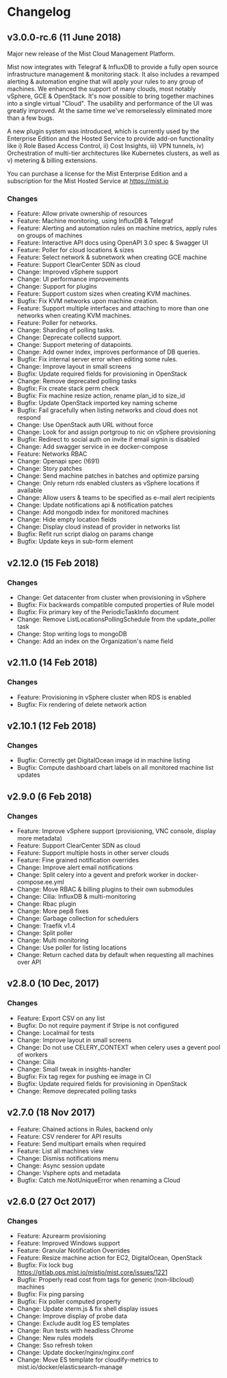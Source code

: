 # Changelog

## v3.0.0-rc.6 (11 June 2018)

Major new release of the Mist Cloud Management Platform. 

Mist now integrates with Telegraf & InfluxDB to provide a fully open source infrastructure management & monitoring stack. It also includes a revamped alerting & automation engine that will apply your rules to any group of machines. We enhanced the support of many clouds, most notably vSphere, GCE & OpenStack. It's now possible to bring together machines into a single virtual "Cloud". The usability and performance of the UI was greatly improved. At the same time we've remorselessly eliminated more than a few bugs.

A new plugin system was introduced, which is currently used by the Enterprise Edition and the Hosted Service to provide add-on functionality like i) Role Based Access Control, ii) Cost Insights, iii) VPN tunnels, iv) Orchestration of multi-tier architectures like Kubernetes clusters, as well as v) metering & billing extensions.

You can purchase a license for the Mist Enterprise Edition and a subscription for the Mist Hosted Service at https://mist.io


### Changes

* Feature: Allow private ownership of resources
* Feature: Machine monitoring, using InfluxDB & Telegraf
* Feature: Alerting and automation rules on machine metrics, apply rules on groups of machines
* Feature: Interactive API docs using OpenAPI 3.0 spec & Swagger UI
* Feature: Poller for cloud locations & sizes
* Feature: Select network & subnetwork when creating GCE machine
* Feature: Support ClearCenter SDN as cloud
* Change: Improved vSphere support
* Change: UI performance improvements
* Change: Support for plugins
* Feature: Support custom sizes when creating KVM machines.
* Bugfix: Fix KVM networks upon machine creation.
* Feature: Support multiple interfaces and attaching to more than one networks when creating KVM machines.
* Feature: Poller for networks.
* Change: Sharding of polling tasks.
* Change: Deprecate collectd support.
* Change: Support metering of datapoints.
* Change: Add owner index, improves performance of DB queries.
* Bugfix: Fix internal server error when editing some rules.
* Change: Improve layout in small screens
* Bugfix: Update required fields for provisioning in OpenStack
* Change: Remove deprecated polling tasks
* Bugfix: Fix create stack perm check
* Bugfix: Fix machine resize action, rename plan_id to size_id
* Bugfix: Update OpenStack imported key naming scheme
* Bugfix: Fail gracefully when listing networks and cloud does not respond
* Change: Use OpenStack auth URL without force
* Change: Look for and assign portgroup to nic on vSphere provisioning
* Bugfix: Redirect to social auth on invite if email signin is disabled
* Change: Add swagger service in ee docker-compose 
* Feature: Networks RBAC
* Change: Openapi spec (!691)
* Change: Story patches
* Change: Send machine patches in batches and optimize parsing
* Change: Only return rds enabled clusters as vSphere locations if available
* Change: Allow users & teams to be specified as e-mail alert recipients
* Change: Update notifications api & notification patches
* Change: Add mongodb index for monitored machines
* Change: Hide empty location fields
* Change: Display cloud instead of provider in networks list
* Bugfix: Refit run script dialog on params change
* Bugfix: Update keys in sub-form element

## v2.12.0 (15 Feb 2018)

### Changes

* Change: Get datacenter from cluster when provisioning in vSphere
* Bugfix: Fix backwards compatible computed properties of Rule model
* Bugfix: Fix primary key of the PeriodicTaskInfo document
* Change: Remove ListLocationsPollingSchedule from the update_poller task
* Change: Stop writing logs to mongoDB
* Change: Add an index on the Organization's name field


## v2.11.0 (14 Feb 2018)

### Changes

* Feature: Provisioning in vSphere cluster when RDS is enabled
* Bugfix: Fix rendering of delete network action

## v2.10.1 (12 Feb 2018)

### Changes

* Bugfix: Correctly get DigitalOcean image id in machine listing
* Bugfix: Compute dashboard chart labels on all monitored machine list updates

## v2.9.0 (6 Feb 2018)

### Changes

* Feature: Improve vSphere support (provisioning, VNC console, display more metadata)
* Feature: Support ClearCenter SDN as cloud
* Feature: Support multiple hosts in other server clouds
* Feature: Fine grained notification overrides
* Change: Improve alert email notifications
* Change: Split celery into a gevent and prefork worker in docker-compose.ee.yml
* Change: Move RBAC & billing plugins to their own submodules
* Change: Cilia: InfluxDB & multi-monitoring
* Change: Rbac plugin
* Change: More pep8 fixes
* Change: Garbage collection for schedulers
* Change: Traefik v1.4
* Change: Split poller
* Change: Multi monitoring
* Change: Use poller for listing locations
* Change: Return cached data by default when requesting all machines over API

## v2.8.0 (10 Dec, 2017)

### Changes

* Feature: Export CSV on any list
* Bugfix: Do not require payment if Stripe is not configured
* Change: Localmail for tests
* Change: Improve layout in small screens
* Change: Do not use CELERY_CONTEXT when celery uses a gevent pool of workers
* Change: Cilia
* Change: Small tweak in insights-handler
* Bugfix: Fix tag regex for pushing ee image in CI
* Bugfix: Update required fields for provisioning in OpenStack
* Change: Remove deprecated polling tasks

## v2.7.0 (18 Nov 2017)

* Feature: Chained actions in Rules, backend only 
* Feature: CSV renderer for API results
* Feature: Send multipart emails when required
* Feature: List all machines view
* Change: Dismiss notifications menu
* Change: Async session update 
* Change: Vsphere opts and metadata 
* Bugfix: Catch me.NotUniqueError when renaming a Cloud


## v2.6.0 (27 Oct 2017)

### Changes

* Feature: Azurearm provisioning
* Feature: Improved Windows support
* Feature: Granular Notification Overrides
* Feature: Resize machine action for EC2, DigitalOcean, OpenStack
* Bugfix: Fix lock bug https://gitlab.ops.mist.io/mistio/mist.core/issues/1221
* Bugfix: Properly read cost from tags for generic (non-libcloud) machines
* Bugfix: Fix ping parsing
* Bugfix: Fix poller computed property
* Change: Update xterm.js & fix shell display issues
* Change: Improve display of probe data
* Change: Exclude audit log ES templates 
* Change: Run tests with headless Chrome 
* Change: New rules models
* Change: Sso refresh token 
* Change: Update docker/nginx/nginx.conf
* Change: Move ES template for cloudify-metrics to mist.io/docker/elasticsearch-manage

